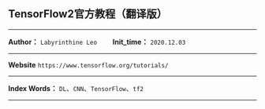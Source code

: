 ## TensorFlow2官方教程（翻译版）

***
**Author：** `Labyrinthine Leo`&emsp;&emsp; **Init_time：**  `2020.12.03`

***
**Website**  `https://www.tensorflow.org/tutorials/`

***
**Index Words：** `DL`、`CNN`、`TensorFlow`、`tf2`

***

